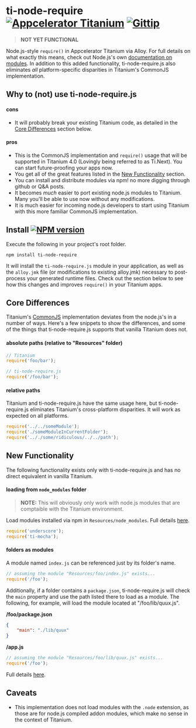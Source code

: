 # ti-node-require [![Appcelerator Titanium](http://www-static.appcelerator.com/badges/alloy-git-badge-sq.png)](http://www.appcelerator.com/titanium/alloy/) [![Gittip](http://img.shields.io/gittip/Tony%20Lukasavage.png)](https://www.gittip.com/Tony%20Lukasavage/)

> **NOT YET FUNCTIONAL**

Node.js-style `require()` in Appcelerator Titanium via Alloy. For full details on what exactly this means, check out Node.js's own [documentation on modules](http://nodejs.org/api/modules.html). In addition to this added functionality, ti-node-require.js also eliminates _all_ platform-specific disparities in Titanium's CommonJS implementation.

## Why to (not) use ti-node-require.js

#### cons

* It will probably break your existing Titanium code, as detailed in the [Core Differences](#core-differences) section below. 

#### pros

* This is the CommonJS implementation and `require()` usage that will be supported in Titanium 4.0 (Lovingly being referred to as Ti.Next). You can start future-proofing your apps now.
* You get all of the great features listed in the [New Functionality](#new-functionality) section.
* You can install and distribute modules via npm! no more digging through github or Q&A posts.
* It becomes _much_ easier to port existing node.js modules to Titanium. Many you'll be able to use now without any modifications. 
* It is much easier for incoming node.js developers to start using Titanium with this more familiar CommonJS implementation.

## Install [![NPM version](https://badge.fury.io/js/ti-node-require.png)](http://badge.fury.io/js/ti-node-require)

Execute the following in your project's root folder.

```
npm install ti-node-require
```

It will install the `ti-node-require.js` module in your application, as well as the `alloy.jmk` file (or modifications to existing alloy.jmk) necessary to post-process your generated runtime files. Check out the section below to see how this changes and improves `require()` in your Titanium apps.

## Core Differences

Titanium's [CommonJS](http://wiki.commonjs.org/wiki/CommonJS) implementation deviates from the node.js's in a number of ways. Here's a few snippets to show the differences, and some of the things that ti-node-require.js supports that vanilla Titanium does not.

#### absolute paths (relative to "Resources" folder)

```javascript
// Titanium
require('foo/bar');

// ti-node-require.js
require('/foo/bar');
```

#### relative paths

Titanium and ti-node-require.js have the same usage here, but ti-node-require.js eliminates Titanium's cross-platform disparities. It will work as expected on all platforms.

```javascript
require('../../someModule');
require('./someModuleInCurrentFolder');
require('.././some/ridiculous/../../path');
```

## New Functionality

The following functionality exists only with ti-node-require.js and has no direct equivalent in vanilla Titanium.

#### loading from `node_modules` folder

> **NOTE:** This will obviously only work with node.js modules that are comptaible with the Titanium environment.

Load modules installed via npm in `Resources/node_modules`. Full details [here](http://nodejs.org/api/modules.html#modules_loading_from_node_modules_folders).

```javascript
require('underscore');
require('ti-mocha');
```

#### folders as modules

A module named `index.js` can be referenced just by its folder's name.

```javascript
// assuming the module "Resources/foo/index.js" exists...
require('/foo');
```

Additionally, if a folder contains a `package.json`, ti-node-require.js will check the `main` property and use the path listed there to load as a module. The following, for example, will load the module located at "/foo/lib/quux.js".

**/foo/package.json**
```json
{
	"main": "./lib/quux"
}
```

**/app.js**
```javascript
// assuming the module "Resources/foo/lib/quux.js" exists...
require('/foo');
```

Full details [here](http://nodejs.org/api/modules.html#modules_folders_as_modules).

## Caveats

* This implementation does not load modules with the `.node` extension, as those are for node.js compiled addon modules, which make no sense in the context of Titanium.
